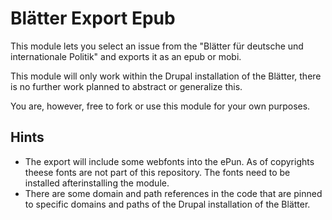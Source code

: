 # Blätter Export Epub

This module lets you select an issue from the "Blätter für deutsche und internationale Politik" and exports it as an epub or mobi.

This module will only work within the Drupal installation of the Blätter, there is no further work planned to abstract or generalize this.

You are, however, free to fork or use this module for your own purposes.

## Hints

- The export will include some webfonts into the ePun. As of copyrights theese fonts are not part of this repository. The fonts need to be installed afterinstalling the module.
- There are some domain and path references in the code that are pinned to specific domains and paths of the Drupal installation of the Blätter.
